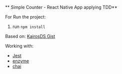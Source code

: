 ** Simple Counter - React Native App applying TDD**

For Run the project:
1. run `npm install`

Based on: [KairosDS Gist](https://github.com/KairosDS/tdd-react-native/wiki/Desarrollo-iOS%7CAndroid-con-React-Native-y-TDD)

Working with:
* [Jest](https://github.com/facebook/jest)
* [enzyme](https://github.com/airbnb/enzyme)
* [chai](https://github.com/chaijs/chai)

